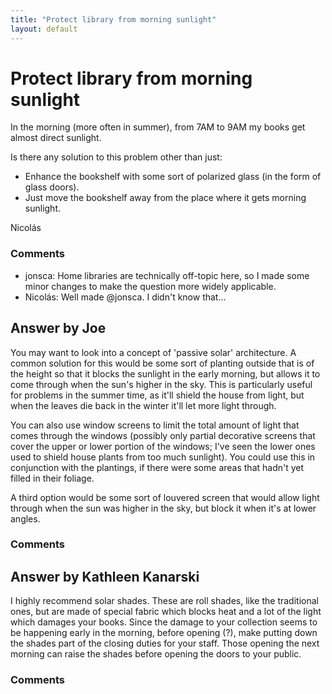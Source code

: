 ```yaml
---
title: "Protect library from morning sunlight"
layout: default
---
```

Protect library from morning sunlight
=====================
In the morning (more often in summer), from 7AM to 9AM my books get
almost direct sunlight.

Is there any solution to this problem other than just:

-   Enhance the bookshelf with some sort of polarized glass (in the form
    of glass doors).
-   Just move the bookshelf away from the place where it gets morning
    sunlight.


Nicolás

### Comments ###
* jonsca: Home libraries are technically off-topic here, so I made some minor
changes to make the question more widely applicable.
* Nicolás: Well made @jonsca. I didn't know that...


Answer by Joe
----------------
You may want to look into a concept of 'passive solar' architecture. A
common solution for this would be some sort of planting outside that is
of the height so that it blocks the sunlight in the early morning, but
allows it to come through when the sun's higher in the sky. This is
particularly useful for problems in the summer time, as it'll shield the
house from light, but when the leaves die back in the winter it'll let
more light through.

You can also use window screens to limit the total amount of light that
comes through the windows (possibly only partial decorative screens that
cover the upper or lower portion of the windows; I've seen the lower
ones used to shield house plants from too much sunlight). You could use
this in conjunction with the plantings, if there were some areas that
hadn't yet filled in their foliage.

A third option would be some sort of louvered screen that would allow
light through when the sun was higher in the sky, but block it when it's
at lower angles.

### Comments ###

Answer by Kathleen Kanarski
----------------
I highly recommend solar shades. These are roll shades, like the
traditional ones, but are made of special fabric which blocks heat and a
lot of the light which damages your books. Since the damage to your
collection seems to be happening early in the morning, before opening
(?), make putting down the shades part of the closing duties for your
staff. Those opening the next morning can raise the shades before
opening the doors to your public.

### Comments ###

